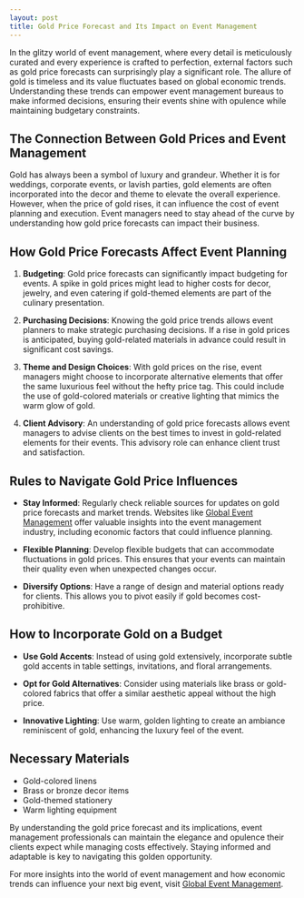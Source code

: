 ```yaml
---
layout: post
title: Gold Price Forecast and Its Impact on Event Management
---
```



In the glitzy world of event management, where every detail is meticulously curated and every experience is crafted to perfection, external factors such as gold price forecasts can surprisingly play a significant role. The allure of gold is timeless and its value fluctuates based on global economic trends. Understanding these trends can empower event management bureaus to make informed decisions, ensuring their events shine with opulence while maintaining budgetary constraints.

## The Connection Between Gold Prices and Event Management

Gold has always been a symbol of luxury and grandeur. Whether it is for weddings, corporate events, or lavish parties, gold elements are often incorporated into the decor and theme to elevate the overall experience. However, when the price of gold rises, it can influence the cost of event planning and execution. Event managers need to stay ahead of the curve by understanding how gold price forecasts can impact their business.

## How Gold Price Forecasts Affect Event Planning

1. **Budgeting**: Gold price forecasts can significantly impact budgeting for events. A spike in gold prices might lead to higher costs for decor, jewelry, and even catering if gold-themed elements are part of the culinary presentation.

2. **Purchasing Decisions**: Knowing the gold price trends allows event planners to make strategic purchasing decisions. If a rise in gold prices is anticipated, buying gold-related materials in advance could result in significant cost savings.

3. **Theme and Design Choices**: With gold prices on the rise, event managers might choose to incorporate alternative elements that offer the same luxurious feel without the hefty price tag. This could include the use of gold-colored materials or creative lighting that mimics the warm glow of gold.

4. **Client Advisory**: An understanding of gold price forecasts allows event managers to advise clients on the best times to invest in gold-related elements for their events. This advisory role can enhance client trust and satisfaction.

## Rules to Navigate Gold Price Influences

- **Stay Informed**: Regularly check reliable sources for updates on gold price forecasts and market trends. Websites like [Global Event Management](https://geventm.com/) offer valuable insights into the event management industry, including economic factors that could influence planning.

- **Flexible Planning**: Develop flexible budgets that can accommodate fluctuations in gold prices. This ensures that your events can maintain their quality even when unexpected changes occur.

- **Diversify Options**: Have a range of design and material options ready for clients. This allows you to pivot easily if gold becomes cost-prohibitive.

## How to Incorporate Gold on a Budget

- **Use Gold Accents**: Instead of using gold extensively, incorporate subtle gold accents in table settings, invitations, and floral arrangements.

- **Opt for Gold Alternatives**: Consider using materials like brass or gold-colored fabrics that offer a similar aesthetic appeal without the high price.

- **Innovative Lighting**: Use warm, golden lighting to create an ambiance reminiscent of gold, enhancing the luxury feel of the event.

## Necessary Materials

- Gold-colored linens
- Brass or bronze decor items
- Gold-themed stationery
- Warm lighting equipment

By understanding the gold price forecast and its implications, event management professionals can maintain the elegance and opulence their clients expect while managing costs effectively. Staying informed and adaptable is key to navigating this golden opportunity.

For more insights into the world of event management and how economic trends can influence your next big event, visit [Global Event Management](https://geventm.com/).
